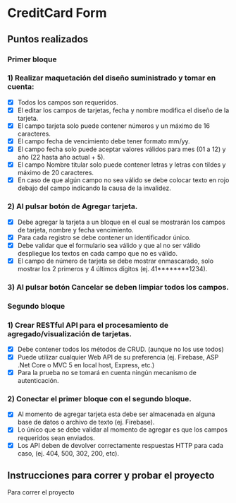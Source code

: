 # CreditCard Form

## Puntos realizados

### Primer bloque

### 1) Realizar maquetación del diseño suministrado y tomar en cuenta:

- [x] Todos los campos son requeridos.
- [x] El editar los campos de tarjetas, fecha y nombre modifica el diseño de la tarjeta.
- [x] El campo tarjeta solo puede contener números y un máximo de 16 caracteres.
- [x] El campo fecha de vencimiento debe tener formato mm/yy.
- [x] El campo fecha solo puede aceptar valores válidos para mes (01 a 12) y año (22 hasta año actual + 5).
- [x] El campo Nombre titular solo puede contener letras y letras con tildes y máximo de 20 caracteres.
- [x] En caso de que algún campo no sea válido se debe colocar texto en rojo debajo del campo indicando la causa de la invalidez.

### 2) Al pulsar botón de Agregar tarjeta.

- [x] Debe agregar la tarjeta a un bloque en el cual se mostrarán los campos de tarjeta, nombre y fecha vencimiento.
- [x] Para cada registro se debe contener un identificador único.
- [x] Debe validar que el formulario sea válido y que al no ser válido despliegue los textos en cada campo que no es válido.
- [x] El campo de número de tarjeta se debe mostrar enmascarado, solo mostrar los 2 primeros y 4 últimos dígitos (ej. 41**\*\*\*\***1234).

### 3) Al pulsar botón Cancelar se deben limpiar todos los campos.

### Segundo bloque

### 1) Crear RESTful API para el procesamiento de agregado/visualización de tarjetas.

- [x] Debe contener todos los métodos de CRUD. (aunque no los use todos)
- [x] Puede utilizar cualquier Web API de su preferencia (ej. Firebase, ASP .Net Core o MVC 5 en local host, Express, etc.)
- [x] Para la prueba no se tomará en cuenta ningún mecanismo de autenticación.

### 2) Conectar el primer bloque con el segundo bloque.

- [x] Al momento de agregar tarjeta esta debe ser almacenada en alguna base de datos o archivo de texto (ej. Firebase).
- [x] Lo único que se debe validar al momento de agregar es que los campos requeridos sean enviados.
- [x] Los API deben de devolver correctamente respuestas HTTP para cada caso, (ej. 404, 500, 302, 200, etc).

## Instrucciones para correr y probar el proyecto

Para correr el proyecto
